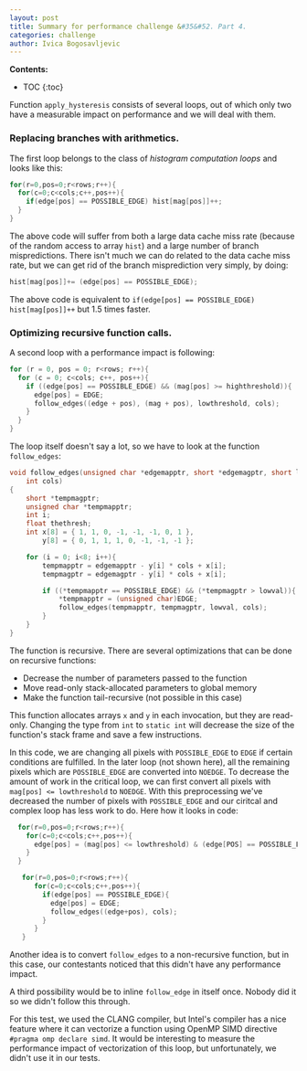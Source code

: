 ```yaml
---
layout: post
title: Summary for performance challenge &#35&#52. Part 4.
categories: challenge
author: Ivica Bogosavljevic
---
```


**Contents:**
* TOC
{:toc}

Function `apply_hysteresis` consists of several loops, out of which only two have a measurable impact on performance and we will deal with them. 

### Replacing branches with arithmetics.

The first loop belongs to the class of _histogram computation loops_ and looks like this:

```cpp
for(r=0,pos=0;r<rows;r++){
  for(c=0;c<cols;c++,pos++){
    if(edge[pos] == POSSIBLE_EDGE) hist[mag[pos]]++;
  }
}
```

The above code will suffer from both a large data cache miss rate (because of the random access to array `hist`) and a large number of branch mispredictions. There isn't much we can do related to the data cache miss rate, but we can get rid of the branch misprediction very simply, by doing:

```cpp
hist[mag[pos]]+= (edge[pos] == POSSIBLE_EDGE);
```

The above code is equivalent to `if(edge[pos] == POSSIBLE_EDGE) hist[mag[pos]]++` but 1.5 times faster.

### Optimizing recursive function calls.

A second loop with a performance impact is following:

```cpp
for (r = 0, pos = 0; r<rows; r++){
  for (c = 0; c<cols; c++, pos++){
    if ((edge[pos] == POSSIBLE_EDGE) && (mag[pos] >= highthreshold)){
      edge[pos] = EDGE;
      follow_edges((edge + pos), (mag + pos), lowthreshold, cols);
    }
  }
}
```

The loop itself doesn't say a lot, so we have to look at the function `follow_edges`:

```cpp
void follow_edges(unsigned char *edgemapptr, short *edgemagptr, short lowval,
    int cols)
{
    short *tempmagptr;
    unsigned char *tempmapptr;
    int i;
    float thethresh;
    int x[8] = { 1, 1, 0, -1, -1, -1, 0, 1 },
        y[8] = { 0, 1, 1, 1, 0, -1, -1, -1 };

    for (i = 0; i<8; i++){
        tempmapptr = edgemapptr - y[i] * cols + x[i];
        tempmagptr = edgemagptr - y[i] * cols + x[i];

        if ((*tempmapptr == POSSIBLE_EDGE) && (*tempmagptr > lowval)){
            *tempmapptr = (unsigned char)EDGE;
            follow_edges(tempmapptr, tempmagptr, lowval, cols);
        }
    }
}
```

The function is recursive. There are several optimizations that can be done on recursive functions:
* Decrease the number of parameters passed to the function
* Move read-only stack-allocated parameters to global memory
* Make the function tail-recursive (not possible in this case)

This function allocates arrays `x` and `y` in each invocation, but they are read-only. Changing the type from `int` to `static int` will decrease the size of the function's stack frame and save a few instructions.

In this code, we are changing all pixels with `POSSIBLE_EDGE` to `EDGE` if certain conditions are fulfilled. In the later loop (not shown here), all the remaining pixels which are `POSSIBLE_EDGE` are converted into `NOEDGE`. To decrease the amount of work in the critical loop, we can first convert all pixels with `mag[pos] <= lowthreshold` to `NOEDGE`. With this preprocessing we've decreased the number of pixels with `POSSIBLE_EDGE` and our ciritcal and complex loop has less work to do. Here how it looks in code:

```cpp
  for(r=0,pos=0;r<rows;r++){
    for(c=0;c<cols;c++,pos++){
      edge[pos] = (mag[pos] <= lowthreshold) & (edge[POS] == POSSIBLE_EDGE) ? NOEDGE : edge[pos];
    }
  }

   for(r=0,pos=0;r<rows;r++){
      for(c=0;c<cols;c++,pos++){
        if(edge[pos] == POSSIBLE_EDGE){
          edge[pos] = EDGE;
          follow_edges((edge+pos), cols);
        }
      }
   }
```

Another idea is to convert `follow_edges` to a non-recursive function, but in this case, our contestants noticed that this didn't have any performance impact. 

A third possibility would be to inline `follow_edge` in itself once. Nobody did it so we didn't follow this through.

For this test, we used the CLANG compiler, but Intel's compiler has a nice feature where it can vectorize a function using OpenMP SIMD directive `#pragma omp declare simd`. It would be interesting to measure the performance impact of vectorization of this loop, but unfortunately, we didn't use it in our tests.


